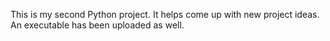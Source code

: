 This is my second Python project.
It helps come up with new project ideas.
An executable has been uploaded as well.
